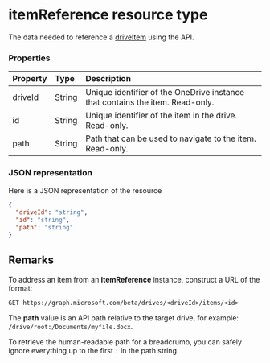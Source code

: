 # itemReference resource type

 The data needed to reference a [driveItem](driveitem.md) using the API.

### Properties

| Property | Type   | Description                                                                   |
|:---------|:-------|:------------------------------------------------------------------------------|
| driveId  | String | Unique identifier of the OneDrive instance that contains the item. Read-only. |
| id       | String | Unique identifier of the item in the drive. Read-only.            |
| path     | String | Path that can be used to navigate to the item. Read-only.                     |

### JSON representation

Here is a JSON representation of the resource

<!-- {
  "blockType": "resource",
  "optionalProperties": [ "path" ],
  "@odata.type": "microsoft.graph.itemReference"
}-->

```json
{
  "driveId": "string",
  "id": "string",
  "path": "string"
}
```

## Remarks

To address an item from an **itemReference** instance, construct a URL of the format:

```http
GET https://graph.microsoft.com/beta/drives/<driveId>/items/<id>
```

The **path** value is an API path relative to the target drive,
for example: `/drive/root:/Documents/myfile.docx`.

To retrieve the human-readable path for a breadcrumb, you can safely ignore
everything up to the first `:` in the path string.

<!-- uuid: 8fcb5dbc-d5aa-4681-8e31-b001d5168d79
2015-10-25 14:57:30 UTC -->
<!-- {
  "type": "#page.annotation",
  "description": "itemReference resource",
  "keywords": "",
  "section": "documentation",
  "tocPath": ""
}-->
